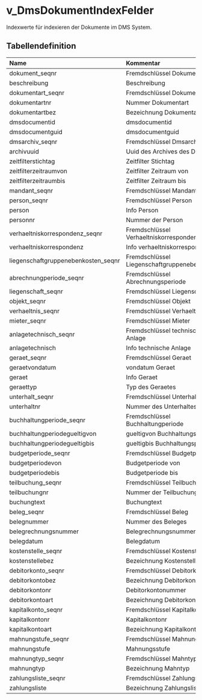 # v_DmsDokumentIndexFelder

Indexwerte für indexieren der Dokumente im DMS System.

## Tabellendefinition

| Name                                | Kommentar                                    | Datentyp | Länge | Nullable |
| :---------------------------------- | :------------------------------------------- | :------- | ----: | :------: |
| dokument_seqnr                      | Fremdschlüssel Dokument                      | long     |    64 |    N     |
| beschreibung                        | Beschreibung                                 | varchar  | 32767 |    N     |
| dokumentart_seqnr                   | Fremdschlüssel Dokumentart                   | long     |    64 |    N     |
| dokumentartnr                       | Nummer Dokumentart                           | int      |    32 |    N     |
| dokumentartbez                      | Bezeichnung Dokumentart                      | varchar  | 32767 |    N     |
| dmsdocumentid                       | dmsdocumentid                                | long     |    64 |    N     |
| dmsdocumentguid                     | dmsdocumentguid                              | uuid     |       |    N     |
| dmsarchiv_seqnr                     | Fremdschlüssel Dmsarchiv                     | long     |    64 |    N     |
| archivuuid                          | Uuid des Archives des DMS                    | uuid     |       |    N     |
| zeitfilterstichtag                  | Zeitfilter Stichtag                          | datetime |       |    Y     |
| zeitfilterzeitraumvon               | Zeitfilter Zeitraum von                      | datetime |       |    Y     |
| zeitfilterzeitraumbis               | Zeitfilter Zeitraum bis                      | datetime |       |    Y     |
| mandant_seqnr                       | Fremdschlüssel Mandant                       | long     |    64 |    N     |
| person_seqnr                        | Fremdschlüssel Person                        | long     |    64 |    Y     |
| person                              | Info Person                                  | varchar  |       |    Y     |
| personnr                            | Nummer der Person                            | int      |    32 |    Y     |
| verhaeltniskorrespondenz_seqnr      | Fremdschlüssel Verhaeltniskorrespondenz      | long     |    64 |    Y     |
| verhaeltniskorrespondenz            | Info verhaeltniskorrespondenz                | varchar  |       |    Y     |
| liegenschaftgruppenebenkosten_seqnr | Fremdschlüssel Liegenschaftgruppenebenkosten | long     |    64 |    Y     |
| abrechnungperiode_seqnr             | Fremdschlüssel Abrechnungsperiode            | long     |    64 |    Y     |
| liegenschaft_seqnr                  | Fremdschlüssel Liegenschaft                  | long     |    64 |    Y     |
| objekt_seqnr                        | Fremdschlüssel Objekt                        | long     |    64 |    Y     |
| verhaeltnis_seqnr                   | Fremdschlüssel Verhaeltnis                   | long     |    64 |    Y     |
| mieter_seqnr                        | Fremdschlüssel Mieter                        | long     |    64 |    Y     |
| anlagetechnisch_seqnr               | Fremdschlüssel technische Anlage             | long     |    64 |    Y     |
| anlagetechnisch                     | Info technische Anlage                       | varchar  |       |    Y     |
| geraet_seqnr                        | Fremdschlüssel Geraet                        | long     |    64 |    Y     |
| geraetvondatum                      | vondatum Geraet                              | datetime |       |    Y     |
| geraet                              | Info Geraet                                  | varchar  |       |    Y     |
| geraettyp                           | Typ des Geraetes                             | varchar  |       |    Y     |
| unterhalt_seqnr                     | Fremdschlüssel Unterhalt                     | long     |    64 |    Y     |
| unterhaltnr                         | Nummer des Unterhaltes                       | int      |    32 |    Y     |
| buchhaltungperiode_seqnr            | Fremdschlüssel Buchhaltungperiode            | long     |    64 |    Y     |
| buchhaltungperiodegueltigvon        | gueltigvon Buchhaltungsperiode               | datetime |       |    Y     |
| buchhaltungperiodegueltigbis        | gueltigbis Buchhaltungsperiode               | datetime |       |    Y     |
| budgetperiode_seqnr                 | Fremdschlüssel Budgetperiode                 | long     |    64 |    Y     |
| budgetperiodevon                    | Budgetperiode von                            | datetime |       |    Y     |
| budgetperiodebis                    | Budgetperiode bis                            | datetime |       |    Y     |
| teilbuchung_seqnr                   | Fremdschlüssel Teilbuchung                   | long     |    64 |    Y     |
| teilbuchungnr                       | Nummer der Teilbuchung                       | int      |    32 |    Y     |
| buchungtext                         | Buchungtext                                  | varchar  |       |    Y     |
| beleg_seqnr                         | Fremdschlüssel Beleg                         | long     |    64 |    Y     |
| belegnummer                         | Nummer des Beleges                           | int      |    32 |    Y     |
| belegrechnungsnummer                | Belegrechnungsnummer                         | int      |    32 |    Y     |
| belegdatum                          | Belegdatum                                   | datetime |       |    Y     |
| kostenstelle_seqnr                  | Fremdschlüssel Kostenstelle                  | long     |    64 |    Y     |
| kostenstellebez                     | Bezeichnung Kostenstelle                     | varchar  |       |    Y     |
| debitorkonto_seqnr                  | Fremdschlüssel Debitorkonto                  | long     |    64 |    Y     |
| debitorkontobez                     | Bezeichnung Debitorkonto                     | varchar  |       |    Y     |
| debitorkontonr                      | Debitorkontonummer                           | int      |    32 |    Y     |
| debitorkontoart                     | Bezeichnung Debitorkontoart                  | varchar  |       |    Y     |
| kapitalkonto_seqnr                  | Fremdschlüssel Kapitalkonto                  | long     |    64 |    Y     |
| kapitalkontonr                      | Kapitalkontonr                               | int      |    32 |    Y     |
| kapitalkontoart                     | Bezeichnung Kapitalkontoart                  | varchar  |       |    Y     |
| mahnungstufe_seqnr                  | Fremdschlüssel Mahnungsstufe                 | long     |    64 |    Y     |
| mahnungstufe                        | Mahnungsstufe                                | int      |    32 |    Y     |
| mahnungtyp_seqnr                    | Fremdschlüssel Mahntyp                       | long     |    64 |    Y     |
| mahnungtyp                          | Bezeichnung Mahntyp                          | varchar  |       |    Y     |
| zahlungsliste_seqnr                 | Fremdschlüssel Zahlungsliste                 | long     |    64 |    Y     |
| zahlungsliste                       | Bezeichnung Zahlungsliste                    | varchar  |       |    Y     |
